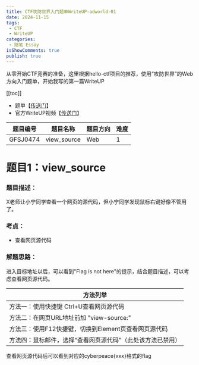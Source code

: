 ```yaml
---
title: CTF攻防世界入门题单WriteUP-adworld-01
date: 2024-11-15
tags:
 - CTF
 - WriteUP
categories:
 - 随笔 Essay
isShowComments: true
publish: true
---
```


<Boxx/>

从零开始CTF竞赛的准备，这里根据hello-ctf项目的推荐，使用“攻防世界”的Web方向入门题单，开始我写的第一篇WriteUP

[[toc]]

- 题单【[传送门](https://adworld.xctf.org.cn/challenges/problem-set-index?id=25)】
- 官方WriteUP视频【[传送门](https://www.bilibili.com/video/BV1rz4y137dF/)】

| 题目编号 | 题目名称    | 题目方向 | 难度 |
| -------- | ----------- | -------- | ---- |
| GFSJ0474 | view_source | Web      | 1    |

<!-- more -->

# 题目1：view_source

### 题目描述：

X老师让小宁同学查看一个网页的源代码，但小宁同学发现鼠标右键好像不管用了。

### 考点：

- 查看网页源代码

### 解题思路：

进入目标地址以后，可以看到"Flag is not here"的提示，结合题目描述，可以考虑查看网页源代码。

| 方法列举                                                   |
| ---------------------------------------------------------- |
| 方法一：使用快捷键 Ctrl+U查看网页源代码                    |
| 方法二：在网页URL地址前加 "view-source:"                   |
| 方法三：使用F12快捷键，切换到Element页查看网页源代码       |
| 方法四：鼠标邮件，选择“查看网页源代码”（此处该方法已禁用） |

查看网页源代码后可以看到对应的cyberpeace{xxx}格式的flag





